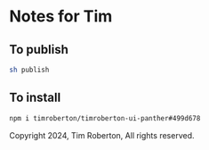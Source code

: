 # Notes for Tim

## To publish

```sh
sh publish
```

## To install

```sh
npm i timroberton/timroberton-ui-panther#499d678
```

Copyright 2024, Tim Roberton, All rights reserved.

